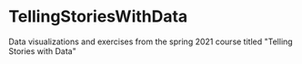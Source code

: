 # TellingStoriesWithData
Data visualizations and exercises from the spring 2021 course titled "Telling Stories with Data"

